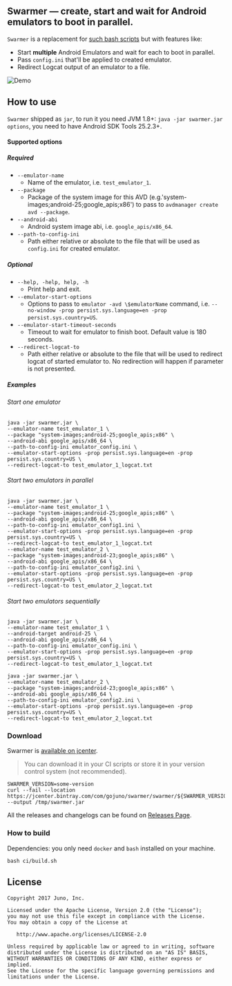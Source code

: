 ## Swarmer — create, start and wait for Android emulators to boot in parallel.

`Swarmer` is a replacement for [such bash scripts](https://github.com/travis-ci/travis-cookbooks/blob/master/community-cookbooks/android-sdk/files/default/android-wait-for-emulator) but with features like:

* Start **multiple** Android Emulators and wait for each to boot in parallel.
* Pass `config.ini` that'll be applied to created emulator.
* Redirect Logcat output of an emulator to a file.

![Demo](swarmer/swarmer.gif)

## How to use

`Swarmer` shipped as `jar`, to run it you need JVM 1.8+: `java -jar swarmer.jar options`, you need to have Android SDK Tools 25.2.3+.

#### Supported options

##### Required

* `--emulator-name`
  * Name of the emulator, i.e. `test_emulator_1`.
* `--package`
  * Package of the system image for this AVD (e.g.'system-images;android-25;google_apis;x86') to pass to `avdmanager create avd --package`.
* `--android-abi`
  * Android system image abi, i.e. `google_apis/x86_64`.
* `--path-to-config-ini`
  * Path either relative or absolute to the file that will be used as `config.ini` for created emulator.

##### Optional

* `--help, -help, help, -h`
  * Print help and exit.
* `--emulator-start-options`
  * Options to pass to `emulator -avd \$emulatorName` command, i.e. `--no-window -prop persist.sys.language=en -prop persist.sys.country=US`.
* `--emulator-start-timeout-seconds`
  * Timeout to wait for emulator to finish boot. Default value is 180 seconds.
* `--redirect-logcat-to`
  * Path either relative or absolute to the file that will be used to redirect logcat of started emulator to. No redirection will happen if parameter is not presented.

##### Examples

###### Start one emulator

```console
java -jar swarmer.jar \
--emulator-name test_emulator_1 \
--package "system-images;android-25;google_apis;x86" \
--android-abi google_apis/x86_64 \
--path-to-config-ini emulator_config.ini \
--emulator-start-options -prop persist.sys.language=en -prop persist.sys.country=US \
--redirect-logcat-to test_emulator_1_logcat.txt
```

###### Start two emulators in parallel

```console
java -jar swarmer.jar \
--emulator-name test_emulator_1 \
--package "system-images;android-25;google_apis;x86" \
--android-abi google_apis/x86_64 \
--path-to-config-ini emulator_config1.ini \
--emulator-start-options -prop persist.sys.language=en -prop persist.sys.country=US \
--redirect-logcat-to test_emulator_1_logcat.txt
--emulator-name test_emulator_2 \
--package "system-images;android-23;google_apis;x86" \
--android-abi google_apis/x86_64 \
--path-to-config-ini emulator_config2.ini \
--emulator-start-options -prop persist.sys.language=en -prop persist.sys.country=US \
--redirect-logcat-to test_emulator_2_logcat.txt
```

###### Start two emulators sequentially

```console
java -jar swarmer.jar \
--emulator-name test_emulator_1 \
--android-target android-25 \
--android-abi google_apis/x86_64 \
--path-to-config-ini emulator_config.ini \
--emulator-start-options -prop persist.sys.language=en -prop persist.sys.country=US \
--redirect-logcat-to test_emulator_1_logcat.txt

java -jar swarmer.jar \
--emulator-name test_emulator_2 \
--package "system-images;android-23;google_apis;x86" \
--android-abi google_apis/x86_64 \
--path-to-config-ini emulator_config2.ini \
--emulator-start-options -prop persist.sys.language=en -prop persist.sys.country=US \
--redirect-logcat-to test_emulator_2_logcat.txt
```

### Download

Swarmer is [available on jcenter](https://jcenter.bintray.com/com/gojuno/swarmer).

>You can download it in your CI scripts or store it in your version control system (not recommended).

```console
SWARMER_VERSION=some-version
curl --fail --location https://jcenter.bintray.com/com/gojuno/swarmer/swarmer/${SWARMER_VERSION}/swarmer-${SWARMER_VERSION}.jar --output /tmp/swarmer.jar
```

All the releases and changelogs can be found on [Releases Page](https://github.com/gojuno/swarmer/releases).

### How to build

Dependencies: you only need `docker` and `bash` installed on your machine.

```console
bash ci/build.sh
```

## License

```
Copyright 2017 Juno, Inc.

Licensed under the Apache License, Version 2.0 (the "License");
you may not use this file except in compliance with the License.
You may obtain a copy of the License at

   http://www.apache.org/licenses/LICENSE-2.0

Unless required by applicable law or agreed to in writing, software
distributed under the License is distributed on an "AS IS" BASIS,
WITHOUT WARRANTIES OR CONDITIONS OF ANY KIND, either express or implied.
See the License for the specific language governing permissions and
limitations under the License.
```
